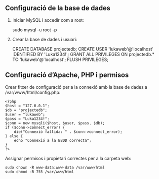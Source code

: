 ## Configuració de la base de dades

1. Iniciar MySQL i accedir com a root:
   
    sudo mysql -u root -p
   

2. Crear la base de dades i usuari:
   
    CREATE DATABASE projectedb;
    CREATE USER 'lukaweb'@'localhost' IDENTIFIED BY 'Luka1234!';
    GRANT ALL PRIVILEGES ON projectedb.* TO 'lukaweb'@'localhost';
    FLUSH PRIVILEGES;
   


## Configuració d’Apache, PHP i permisos

Crear fitxer de configuració per a la connexió amb la base de dades a /var/www/html/config.php:
   
    <?php
    $host = "127.0.0.1";
    $db = "projectedb";
    $user = "lukaweb";
    $pass = "Luka1234!";
    $conn = new mysqli($host, $user, $pass, $db);
    if ($conn->connect_error) {
        die("Connexió fallida: " . $conn->connect_error);
    } else {
        echo "Connexió a la BBDD correcta";
    }
    ?>
   


Assignar permisos i propietari correctes per a la carpeta web:
   
    sudo chown -R www-data:www-data /var/www/html
    sudo chmod -R 755 /var/www/html
